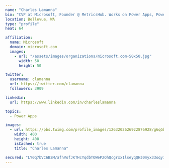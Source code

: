 ```yaml
---
name: "Charles Lamanna"
bio: "CVP at Microsoft, Founder @ MetricsHub. Works on Power Apps, Power Automate, Power Virtual Agent, Common Data Service and Dynamics 365."
location: Bellevue, WA
type: "profile"
heat: 64

affiliation:
  name: Microsoft
  domain: microsoft.com
  images:
    - url: "/assets/images/organizations/microsoft.com-50x50.jpg"
      width: 50
      height: 50

twitter:
  username: clamanna
  url: https://twitter.com/clamanna
  followers: 3909

linkedin:
  url: https://www.linkedin.com/in/charleslamanna

topics:
  - Power Apps

images:
  - url: https://pbs.twimg.com/profile_images/1263202626922876928/g6qGbHZ-_400x400.jpg
    width: 400
    height: 400
    isCached: true
    title: "Charles Lamanna"

secured: "LY0q7bVC6B2M/afhVofJKTHcYqdbTOWeP2OhQcgrxx1lseyqQH30myx33oqyim698q7u2hFfIoyfybgN9/sCpnIn5/3F52wGxIT19oUCR0oJroxC403I+4zLc7JO07+4sO3uPnLsqD3rB2B1v89FeCiryfXX1LWaNXuZe/6aeQEbWbQF5xqsjmlO4iwucRcpiRbBmZ3L/97qsAG6OXoHD0oeTvebAdKlhiqg93qvrZhPPe0iNn3YAVY4ltshtb6OLnjGfG6PEicLyIa4o9Mh5dNiVNDGiwHC2V9mzqPMIcrNWPVF/P4CMNl81JtwNUjkP2StYbNjNyo97W9P4tJxXk76Uk4AoM07Rq5ukpyuCICttW6OLcUsamIo2O8qlbkPNJeYzAfNkUVZQazK+iWPnw66hzhH7ZHE/88ezn6wYiY=;Vjf3VL2YRhF+pl8Oh+N7Ag=="
---
```


